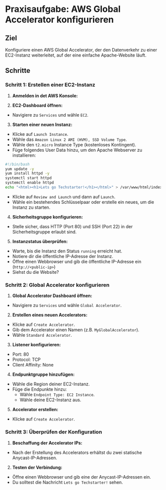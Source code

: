 # Praxisaufgabe: AWS Global Accelerator konfigurieren

## Ziel
Konfiguriere einen AWS Global Accelerator, der den Datenverkehr zu einer EC2-Instanz weiterleitet, auf der eine einfache Apache-Website läuft.

## Schritte

### Schritt 1: Erstellen einer EC2-Instanz

1. **Anmelden in det AWS Konsole:**

2. **EC2-Dashboard öffnen:**
  - Navigiere zu `Services` und wähle `EC2`.

3. **Starten einer neuen Instanz:**
  - Klicke auf `Launch Instance`.
  - Wähle das `Amazon Linux 2 AMI (HVM), SSD Volume Type`.
  - Wähle den `t2.micro` Instance Type (kostenloses Kontingent).
  - Füge folgendes User Data hinzu, um den Apache Webserver zu installieren:

```sh
#!/bin/bash
yum update -y
yum install httpd -y
systemctl start httpd
systemctl enable httpd
echo "<html><h1>Lets go Techstarter!</h1></html>" > /var/www/html/index.html
```

  - Klicke auf `Review and Launch` und dann auf `Launch`.
  - Wähle ein bestehendes Schlüsselpaar oder erstelle ein neues, um die Instanz zu starten.

4. **Sicherheitsgruppe konfigurieren:**
  - Stelle sicher, dass HTTP (Port 80) und SSH (Port 22) in der Sicherheitsgruppe erlaubt sind.

5. **Instanzstatus überprüfen:**
  - Warte, bis die Instanz den Status `running` erreicht hat.
  - Notiere dir die öffentliche IP-Adresse der Instanz.
  - Öffne einen Webbrowser und gib die öffentliche IP-Adresse ein (`http://<public-ip>`)
  - Siehst du die Website?

### Schritt 2: Global Accelerator konfigurieren

1. **Global Accelerator Dashboard öffnen:**
  - Navigiere zu `Services` und wähle `Global Accelerator`.

2. **Erstellen eines neuen Accelerators:**
  - Klicke auf `Create Accelerator`.
  - Gib dem Accelerator einen Namen (z.B. `MyGlobalAccelerator`).
  - Wähle `Standard Accelerator`.

3. **Listener konfigurieren:**
  - Port: 80
  - Protocol: TCP
  - Client Affinity: None

4. **Endpunktgruppe hinzufügen:**
  - Wähle die Region deiner EC2-Instanz.
  - Füge die Endpunkte hinzu:
    - Wähle `Endpoint Type: EC2 Instance`.
    - Wähle deine EC2-Instanz aus.

5. **Accelerator erstellen:**
  - Klicke auf `Create Accelerator`.

### Schritt 3: Überprüfen der Konfiguration

1. **Beschaffung der Accelerator IPs:**
  - Nach der Erstellung des Accelerators erhältst du zwei statische Anycast-IP-Adressen.

2. **Testen der Verbindung:**
  - Öffne einen Webbrowser und gib eine der Anycast-IP-Adressen ein.
  - Du solltest die Nachricht `Lets go Techstarter!` sehen.

